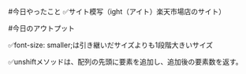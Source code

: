 #今日やったこと
✅サイト模写（ight（アイト）楽天市場店のサイト）

#今日のアウトプット

✅font-size: smaller;は引き継いだサイズよりも1段階大きいサイズ

✅unshiftメソッドは、配列の先頭に要素を追加し、追加後の要素数を返す。
